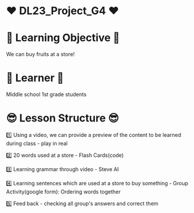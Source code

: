 # :heart: DL23_Project_G4 :heart:

# :book: Learning Objective :book:
  We can buy fruits at a store!
# :pencil: Learner :pencil:
  Middle school 1st grade students
# :sunglasses: Lesson Structure :sunglasses:
:one: Using a video, we can provide a preview of the content to be learned during class - play in real

:two: 20 words used at a store - Flash Cards(code)

:three: Learning grammar through video - Steve AI

:four: Learning sentences which are used at a store to buy something - Group Activity(google form): Ordering words together

:five: Feed back - checking all group's answers and correct them  
